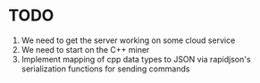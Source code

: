 # TODO
1. We need to get the server working on some cloud service
2. We need to start on the C++ miner
3. Implement mapping of cpp data types to JSON via rapidjson's serialization functions for sending commands

